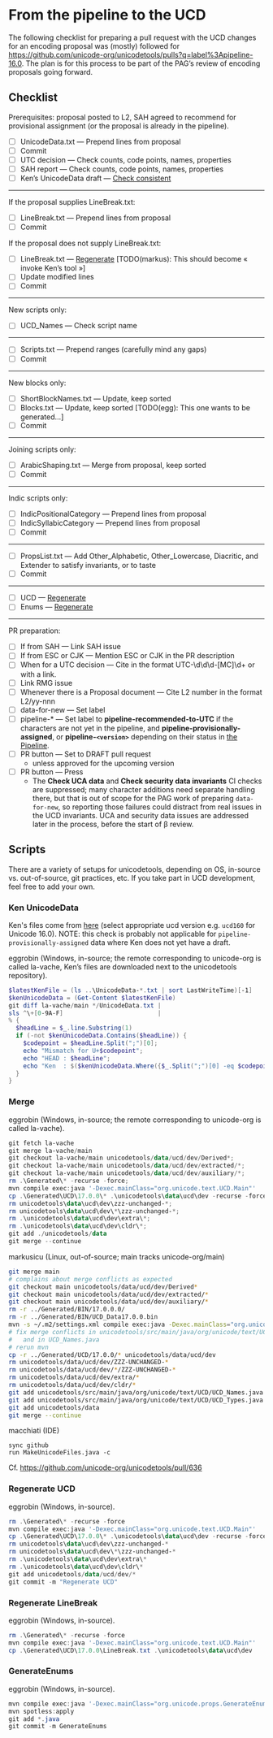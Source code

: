 # From the pipeline to the UCD

The following checklist for preparing a pull request with the UCD changes for an encoding proposal was (mostly) followed for https://github.com/unicode-org/unicodetools/pulls?q=label%3Apipeline-16.0.
The plan is for this process to be part of the PAG’s review of encoding proposals going forward.

## Checklist

Prerequisites: proposal posted to L2, SAH agreed to recommend for provisional assignment (or the proposal is already in the pipeline).

- [ ] UnicodeData.txt — Prepend lines from proposal
- [ ] Commit
- [ ] UTC decision — Check counts, code points, names, properties
- [ ] SAH report — Check counts, code points, names, properties
- [ ] Ken’s UnicodeData draft — [Check consistent](#ken-unicodedata)

---
If the proposal supplies LineBreak.txt:
- [ ] LineBreak.txt — Prepend lines from proposal
- [ ] Commit

If the proposal does not supply LineBreak.txt:
- [ ] LineBreak.txt — [Regenerate](#regenerate-linebreak) [TODO(markus): This should become « invoke Ken’s tool »]
- [ ] Update modified lines
- [ ] Commit

---
New scripts only:
- [ ] UCD_Names — Check script name

---
- [ ] Scripts.txt — Prepend ranges (carefully mind any gaps)
- [ ] Commit

---
New blocks only:
- [ ] ShortBlockNames.txt — Update, keep sorted
- [ ] Blocks.txt — Update, keep sorted [TODO(egg): This one wants to be generated…]
- [ ] Commit

---
Joining scripts only:
- [ ] ArabicShaping.txt — Merge from proposal, keep sorted
- [ ] Commit

---
Indic scripts only:
- [ ] IndicPositionalCategory — Prepend lines from proposal
- [ ] IndicSyllabicCategory — Prepend lines from proposal
- [ ] Commit

---
- [ ] PropsList.txt — Add Other_Alphabetic, Other_Lowercase, Diacritic, and Extender to satisfy invariants, or to taste
- [ ] Commit

---
- [ ] UCD — [Regenerate](#regenerate-ucd)
- [ ] Enums — [Regenerate](#generateenums)

---
PR preparation:
- [ ] If from SAH — Link SAH issue
- [ ] If from ESC or CJK — Mention ESC or CJK in the PR description
- [ ] When for a UTC decision — Cite in the format UTC-\d\d\d-[MC]\d+ or with a link.
- [ ] Link RMG issue
- [ ] Whenever there is a Proposal document — Cite L2 number in the format L2/yy-nnn
- [ ] data-for-new — Set label
- [ ] pipeline-* — Set label to **pipeline-recommended-to-UTC** if the characters are not yet in the pipeline, and **pipeline-provisionally-assigned**, or **pipeline-`<version>`** depending on their status in [the Pipeline](https://unicode.org/alloc/Pipeline.html#future).
- [ ] PR button — Set to DRAFT pull request
  - unless approved for the upcoming version
- [ ] PR button — Press
  - The **Check UCA data** and **Check security data invariants** CI checks are
    suppressed; many character additions need separate handling there,
    but that is out of scope for the PAG work of preparing `data-for-new`,
    so reporting those failures could distract from real issues
    in the UCD invariants.
    UCA and security data issues are addressed later in the process,
    before the start of β review.

## Scripts

There are a variety of setups for unicodetools, depending on OS, in-source vs. out-of-source, git practices, etc.
If you take part in UCD development, feel free to add your own.

### Ken UnicodeData

Ken's files come from [here](https://corp.unicode.org/~book/incoming/kenfiles/) (select appropriate ucd version e.g. `ucd160` for Unicode 16.0). NOTE: this check is probably not applicable for `pipeline-provisionally-assigned` data where Ken does not yet have a draft.

eggrobin (Windows, in-source; the remote corresponding to unicode-org is called la-vache, Ken’s files are downloaded next to the unicodetools repository).

```powershell
$latestKenFile = (ls ..\UnicodeData-*.txt | sort LastWriteTime)[-1]
$kenUnicodeData = (Get-Content $latestKenFile)
git diff la-vache/main */UnicodeData.txt |
sls ^\+[0-9A-F]                          |
% {
  $headLine = $_.line.Substring(1)
  if (-not $kenUnicodeData.Contains($headLine)) {
    $codepoint = $headLine.Split(";")[0];
    echo "Mismatch for U+$codepoint";
    echo "HEAD : $headLine";
    echo "Ken  : $($kenUnicodeData.Where({$_.Split(";")[0] -eq $codepoint}))";
  }
}
```

### Merge

eggrobin (Windows, in-source; the remote corresponding to unicode-org is called la-vache).
```powershell
git fetch la-vache
git merge la-vache/main
git checkout la-vache/main unicodetools/data/ucd/dev/Derived*;
git checkout la-vache/main unicodetools/data/ucd/dev/extracted/*;
git checkout la-vache/main unicodetools/data/ucd/dev/auxiliary/*;
rm .\Generated\* -recurse -force;
mvn compile exec:java '-Dexec.mainClass="org.unicode.text.UCD.Main"'  '-Dexec.args="build MakeUnicodeFiles"' -am -pl unicodetools  "-DCLDR_DIR=..\cldr\"  "-DUNICODETOOLS_GEN_DIR=Generated"  "-DUNICODETOOLS_REPO_DIR=.";
cp .\Generated\UCD\17.0.0\* .\unicodetools\data\ucd\dev -recurse -force;
rm unicodetools\data\ucd\dev\zzz-unchanged-*;
rm unicodetools\data\ucd\dev\*\zzz-unchanged-*;
rm .\unicodetools\data\ucd\dev\extra\*;
rm .\unicodetools\data\ucd\dev\cldr\*;
git add ./unicodetools/data
git merge --continue
```

markusicu (Linux, out-of-source; main tracks unicode-org/main)
<!--FIX_FOR_NEW_VERSION-->
```sh
git merge main
# complains about merge conflicts as expected
git checkout main unicodetools/data/ucd/dev/Derived*
git checkout main unicodetools/data/ucd/dev/extracted/*
git checkout main unicodetools/data/ucd/dev/auxiliary/*
rm -r ../Generated/BIN/17.0.0.0/
rm -r ../Generated/BIN/UCD_Data17.0.0.bin
mvn -s ~/.m2/settings.xml compile exec:java -Dexec.mainClass="org.unicode.text.UCD.Main"  -Dexec.args="version 17.0.0 build MakeUnicodeFiles" -am -pl unicodetools  -DCLDR_DIR=$(cd ../../../cldr/mine/src ; pwd)  -DUNICODETOOLS_GEN_DIR=$(cd ../Generated ; pwd)  -DUNICODETOOLS_REPO_DIR=$(pwd)  -DUVERSION=17.0.0
# fix merge conflicts in unicodetools/src/main/java/org/unicode/text/UCD/UCD_Types.java
#   and in UCD_Names.java
# rerun mvn
cp -r ../Generated/UCD/17.0.0/* unicodetools/data/ucd/dev
rm unicodetools/data/ucd/dev/ZZZ-UNCHANGED-*
rm unicodetools/data/ucd/dev/*/ZZZ-UNCHANGED-*
rm unicodetools/data/ucd/dev/extra/*
rm unicodetools/data/ucd/dev/cldr/*
git add unicodetools/src/main/java/org/unicode/text/UCD/UCD_Names.java
git add unicodetools/src/main/java/org/unicode/text/UCD/UCD_Types.java
git add unicodetools/data
git merge --continue
```

macchiati (IDE) 
```
sync github
run MakeUnicodeFiles.java -c
```
Cf. https://github.com/unicode-org/unicodetools/pull/636

### Regenerate UCD

eggrobin (Windows, in-source).
<!--FIX_FOR_NEW_VERSION-->
```powershell
rm .\Generated\* -recurse -force
mvn compile exec:java '-Dexec.mainClass="org.unicode.text.UCD.Main"'  '-Dexec.args="build MakeUnicodeFiles"' -am -pl unicodetools  "-DCLDR_DIR=..\cldr\"  "-DUNICODETOOLS_GEN_DIR=Generated"  "-DUNICODETOOLS_REPO_DIR=."
cp .\Generated\UCD\17.0.0\* .\unicodetools\data\ucd\dev -recurse -force
rm unicodetools\data\ucd\dev\zzz-unchanged-*
rm unicodetools\data\ucd\dev\*\zzz-unchanged-*
rm .\unicodetools\data\ucd\dev\extra\*
rm .\unicodetools\data\ucd\dev\cldr\*
git add unicodetools/data/ucd/dev/*
git commit -m "Regenerate UCD"
```

### Regenerate LineBreak

eggrobin (Windows, in-source).
<!--FIX_FOR_NEW_VERSION-->
```powershell
rm .\Generated\* -recurse -force
mvn compile exec:java '-Dexec.mainClass="org.unicode.text.UCD.Main"'  '-Dexec.args="build MakeUnicodeFiles"' -am -pl unicodetools  "-DCLDR_DIR=..\cldr\"  "-DUNICODETOOLS_GEN_DIR=Generated"  "-DUNICODETOOLS_REPO_DIR=."
cp .\Generated\UCD\17.0.0\LineBreak.txt .\unicodetools\data\ucd\dev
```

### GenerateEnums

eggrobin (Windows, in-source).
```powershell
mvn compile exec:java '-Dexec.mainClass="org.unicode.props.GenerateEnums"' -am -pl unicodetools  "-DCLDR_DIR=..\cldr\"  "-DUNICODETOOLS_GEN_DIR=Generated"  "-DUNICODETOOLS_REPO_DIR=." -U
mvn spotless:apply
git add *.java
git commit -m GenerateEnums
```
